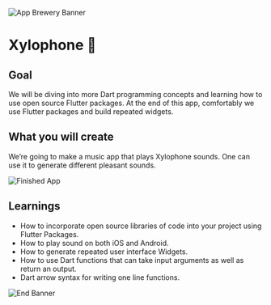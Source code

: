 ![App Brewery Banner](https://sweep.ac.uk/wp-content/uploads/yellow-banner.jpg)


# Xylophone 🎹

## Goal

We will be diving into more Dart programming concepts and learning how to use open source Flutter packages. At the end of this app, comfortably we use Flutter packages and build repeated widgets.


## What you will create

We’re going to make a music app that plays Xylophone sounds. One can use it to generate different pleasant sounds.

![Finished App]()

## Learnings

- How to incorporate open source libraries of code into your project using Flutter Packages.
- How to play sound on both iOS and Android.
- How to generate repeated user interface Widgets.
- How to use Dart functions that can take input arguments as well as return an output.
- Dart arrow syntax for writing one line functions.


![End Banner](https://www.onlygfx.com/wp-content/uploads/2017/04/grunge-brush-stroke-banner-2-19-1024x269.png)
